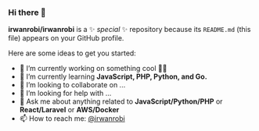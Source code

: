 ### Hi there 👋


**irwanrobi/irwanrobi** is a ✨ _special_ ✨ repository because its `README.md` (this file) appears on your GitHub profile.

Here are some ideas to get you started:

- 🔭 I’m currently working on something cool 🧑‍💻
- 🌱 I’m currently learning **JavaScript, PHP, Python, and Go.**
- 👯 I’m looking to collaborate on ...
- 🤔 I’m looking for help with ...
- 💬 Ask me about anything related to **JavaScript/Python/PHP** or **React/Laravel** or **AWS/Docker**
- 📫 How to reach me: [@irwanrobi](https://www.irwanrobi.com)
